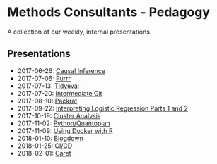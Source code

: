 # Methods Consultants - Pedagogy

A collection of our weekly, internal presentations.

## Presentations

- 2017-06-26: [Causal Inference](https://cdn.rawgit.com/jeralbri/short-causal-inference-intro/8b22773c40cbfd68cc169f76a8a308cfac5422d1/README.html)
- 2017-07-06: [Purrr](https://cdn.rawgit.com/scheidec/purrr_tutorial/c60b7b7067772e6430ba9d7a9b134a038ac52395/purrr_tutorial_slides.html)
- 2017-07-13: [Tidyeval](https://cdn.rawgit.com/MBattagl/tidyeval/47d7efbf438169d6eb4358aa15c64dcb33ca309b/Slides/Slides.html)
- 2017-07-20: [Intermediate Git](https://cdn.rawgit.com/MethodsConsultants/pedagogy/79662f5ff90e501c9c1308f2b80dac102c0ccfde/2017-07-20-intermediate-git/2017-07-20-intermediate-git.html)
- 2017-08-10: [Packrat](https://cdn.rawgit.com/scheidec/using_packrat/25b40f21477e03385fa488ce608bdb3cec5fa4fc/presentation/presentation.html)
- 2017-09-22: [Interpreting Logistic Regression Parts 1 and 2](https://cdn.rawgit.com/jeralbri/interp-binary-pt1/43c31da8401eea90582870f21984a77cdea091d7/binary-interp/binary-interp.html)
- 2017-10-19: [Cluster Analysis](https://cdn.rawgit.com/scheidec/cluster-analysis-r-pedagogy/75161834319aeb968752a75bacd251ebd04b3cbb/Cluster_Analysis.html)
- 2017-11-02: [Python/Quantopian](https://cdn.rawgit.com/MBattagl/python-quantopian/ba7a47d6013d40359a147b07986b7e63e8c2034f/index.html)
- 2017-11-09: [Using Docker with R](https://cdn.rawgit.com/ClaytonJY/r-docker-slides/733c40b5/slides/slides.html)
- 2018-01-10: [Blogdown](https://cdn.rawgit.com/jeralbri/blogdown-presentation/d8f45fff3249910b526cadd4dfe5f9822c32bab1/Blogging%20with%20Blogdown%20and%20Gitlab/Blogging_with_Blogdown_and_Gitlab.html)
- 2018-01-25: [CI/CD](https://cdn.rawgit.com/scheidec/ci-cd/1e88a370324388f99415c2a6d0e7040981b743e6/CI-CD/CI-CD.html)
- 2018-02-01: [Caret](https://cdn.rawgit.com/MBattagl/caret/github-master/caret.html)
